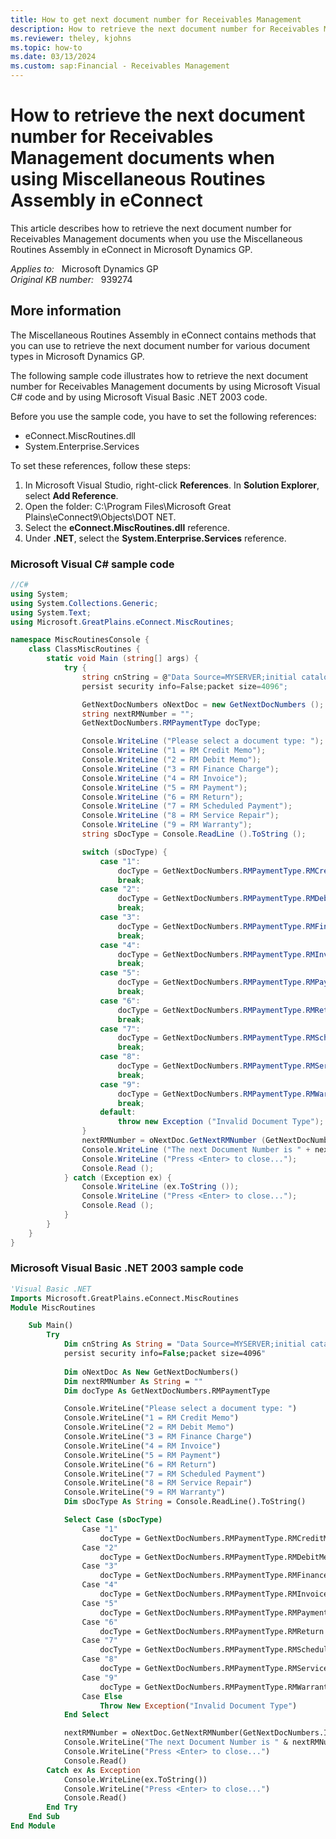 ```yaml
---
title: How to get next document number for Receivables Management
description: How to retrieve the next document number for Receivables Management documents when you use the Miscellaneous Routines Assembly in eConnect.
ms.reviewer: theley, kjohns
ms.topic: how-to
ms.date: 03/13/2024
ms.custom: sap:Financial - Receivables Management
---
```

# How to retrieve the next document number for Receivables Management documents when using Miscellaneous Routines Assembly in eConnect

This article describes how to retrieve the next document number for Receivables Management documents when you use the Miscellaneous Routines Assembly in eConnect in Microsoft Dynamics GP.

_Applies to:_ &nbsp; Microsoft Dynamics GP  
_Original KB number:_ &nbsp; 939274

## More information

The Miscellaneous Routines Assembly in eConnect contains methods that you can use to retrieve the next document number for various document types in Microsoft Dynamics GP.

The following sample code illustrates how to retrieve the next document number for Receivables Management documents by using Microsoft Visual C# code and by using Microsoft Visual Basic .NET 2003 code.

Before you use the sample code, you have to set the following references:

- eConnect.MiscRoutines.dll
- System.Enterprise.Services

To set these references, follow these steps:

1. In Microsoft Visual Studio, right-click **References**. In **Solution Explorer**, select **Add Reference**.
2. Open the folder: C:\Program Files\Microsoft Great Plains\eConnect9\Objects\DOT NET.
3. Select the **eConnect.MiscRoutines.dll** reference.
4. Under **.NET**, select the **System.Enterprise.Services** reference.

### Microsoft Visual C# sample code

```cs
//C#
using System;
using System.Collections.Generic;
using System.Text;
using Microsoft.GreatPlains.eConnect.MiscRoutines;

namespace MiscRoutinesConsole {
    class ClassMiscRoutines {
        static void Main (string[] args) {
            try {
                string cnString = @"Data Source=MYSERVER;initial catalog=TWO;integrated security=SSPI;
                persist security info=False;packet size=4096";

                GetNextDocNumbers oNextDoc = new GetNextDocNumbers ();
                string nextRMNumber = "";
                GetNextDocNumbers.RMPaymentType docType;

                Console.WriteLine ("Please select a document type: ");
                Console.WriteLine ("1 = RM Credit Memo");
                Console.WriteLine ("2 = RM Debit Memo");
                Console.WriteLine ("3 = RM Finance Charge");
                Console.WriteLine ("4 = RM Invoice");
                Console.WriteLine ("5 = RM Payment");
                Console.WriteLine ("6 = RM Return");
                Console.WriteLine ("7 = RM Scheduled Payment");
                Console.WriteLine ("8 = RM Service Repair");
                Console.WriteLine ("9 = RM Warranty");
                string sDocType = Console.ReadLine ().ToString ();

                switch (sDocType) {
                    case "1":
                        docType = GetNextDocNumbers.RMPaymentType.RMCreditMemo;
                        break;
                    case "2":
                        docType = GetNextDocNumbers.RMPaymentType.RMDebitMemos;
                        break;
                    case "3":
                        docType = GetNextDocNumbers.RMPaymentType.RMFinanceCharges;
                        break;
                    case "4":
                        docType = GetNextDocNumbers.RMPaymentType.RMInvoices;
                        break;
                    case "5":
                        docType = GetNextDocNumbers.RMPaymentType.RMPayments;
                        break;
                    case "6":
                        docType = GetNextDocNumbers.RMPaymentType.RMReturn;
                        break;
                    case "7":
                        docType = GetNextDocNumbers.RMPaymentType.RMScheduledPayments;
                        break;
                    case "8":
                        docType = GetNextDocNumbers.RMPaymentType.RMServiceRepairs;
                        break;
                    case "9":
                        docType = GetNextDocNumbers.RMPaymentType.RMWarranty;
                        break;
                    default:
                        throw new Exception ("Invalid Document Type");
                }
                nextRMNumber = oNextDoc.GetNextRMNumber (GetNextDocNumbers.IncrementDecrement.Increment, docType, cnString);
                Console.WriteLine ("The next Document Number is " + nextRMNumber);
                Console.WriteLine ("Press <Enter> to close...");
                Console.Read ();
            } catch (Exception ex) {
                Console.WriteLine (ex.ToString ());
                Console.WriteLine ("Press <Enter> to close...");
                Console.Read ();
            }
        }
    }
}
```

### Microsoft Visual Basic .NET 2003 sample code

```vb
'Visual Basic .NET
Imports Microsoft.GreatPlains.eConnect.MiscRoutines
Module MiscRoutines

    Sub Main()
        Try
            Dim cnString As String = "Data Source=MYSERVER;initial catalog=TWO;integrated security=SSPI;
            persist security info=False;packet size=4096"
            
            Dim oNextDoc As New GetNextDocNumbers()
            Dim nextRMNumber As String = ""
            Dim docType As GetNextDocNumbers.RMPaymentType

            Console.WriteLine("Please select a document type: ")
            Console.WriteLine("1 = RM Credit Memo")
            Console.WriteLine("2 = RM Debit Memo")
            Console.WriteLine("3 = RM Finance Charge")
            Console.WriteLine("4 = RM Invoice")
            Console.WriteLine("5 = RM Payment")
            Console.WriteLine("6 = RM Return")
            Console.WriteLine("7 = RM Scheduled Payment")
            Console.WriteLine("8 = RM Service Repair")
            Console.WriteLine("9 = RM Warranty")
            Dim sDocType As String = Console.ReadLine().ToString()

            Select Case (sDocType)
                Case "1"
                    docType = GetNextDocNumbers.RMPaymentType.RMCreditMemo
                Case "2"
                    docType = GetNextDocNumbers.RMPaymentType.RMDebitMemos
                Case "3"
                    docType = GetNextDocNumbers.RMPaymentType.RMFinanceCharges
                Case "4"
                    docType = GetNextDocNumbers.RMPaymentType.RMInvoices
                Case "5"
                    docType = GetNextDocNumbers.RMPaymentType.RMPayments
                Case "6"
                    docType = GetNextDocNumbers.RMPaymentType.RMReturn
                Case "7"
                    docType = GetNextDocNumbers.RMPaymentType.RMScheduledPayments
                Case "8"
                    docType = GetNextDocNumbers.RMPaymentType.RMServiceRepairs
                Case "9"
                    docType = GetNextDocNumbers.RMPaymentType.RMWarranty
                Case Else
                    Throw New Exception("Invalid Document Type")
            End Select

            nextRMNumber = oNextDoc.GetNextRMNumber(GetNextDocNumbers.IncrementDecrement.Increment, docType, cnString)
            Console.WriteLine("The next Document Number is " & nextRMNumber)
            Console.WriteLine("Press <Enter> to close...")
            Console.Read()
        Catch ex As Exception
            Console.WriteLine(ex.ToString())
            Console.WriteLine("Press <Enter> to close...")
            Console.Read()
        End Try
    End Sub
End Module 
```
